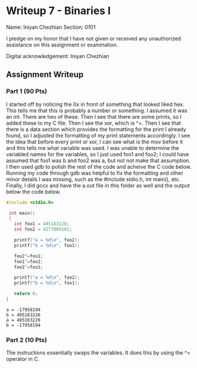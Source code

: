 # Writeup 7 - Binaries I

Name: Iniyan Chezhian
Section: 0101

I pledge on my honor that I have not given or received any unauthorized
assistance on this assignment or examination.

Digital acknowledgement: Iniyan Chezhian

## Assignment Writeup

### Part 1 (90 Pts)

I started off by noticing the 0x in front of something that looked liked hex. This tells me that this is probably a number or something. I assumed it was an int. There are two of these. Then I see that there are some prints, so I added these to my C file. Then I see the xor, which is ^=. Then I see that there is a data section which provides the formatting for the print I already found, so I adjusted the formatting of my print statements accordingly. I see the idea that before every print or xor, I can see what is the mov before it and this tells me what variable was used. I was unable to determine the variabled names for the variables, so I just used foo1 and foo2; I could have assumed that foo1 was b and foo2 was a, but not not make that assumption. I then used gdb to polish the rest of the code and acheive the C code below. Running my code through gdb was helpful to fix the formatting and other minor details I was missing, such as the #include stdio.h, int main(), etc. Finally, I did gccx and have the a.out file in this folder as well and the output below the code below.

```c
#include <stdio.h>

 int main()
 {
   int foo1 = 485163226;
   int foo2 = 4277009102;

   printf("a = %d\n", foo2);
   printf("b = %d\n", foo1);

   foo2^=foo1;
   foo1^=foo2;
   foo2^=foo1;

   printf("a = %d\n", foo2);
   printf("b = %d\n", foo1);

   return 0;
}
```

```
a = -17958194
b = 485163226
a = 485163226
b = -17958194
```

### Part 2 (10 Pts)

The instructions essentially swaps the variables. It does this by using the ^= operator in C.
